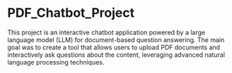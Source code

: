 # PDF_Chatbot_Project
This project is an interactive chatbot application powered by a large language model (LLM) for document-based question answering. The main goal was to create a tool that allows users to upload PDF documents and interactively ask questions about the content, leveraging advanced natural language processing techniques.
